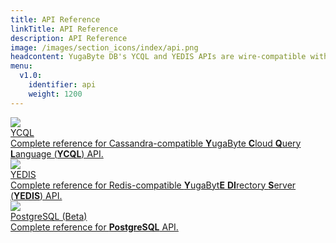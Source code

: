 ```yaml
---
title: API Reference
linkTitle: API Reference
description: API Reference
image: /images/section_icons/index/api.png
headcontent: YugaByte DB's YCQL and YEDIS APIs are wire-compatible with Apache Cassandra and Redis respectively. PostgreSQL API is in Beta.
menu:
  v1.0:
    identifier: api
    weight: 1200
---
```



<div class="row">
  <div class="col-12 col-md-6 col-lg-12 col-xl-6">
    <a class="section-link icon-offset" href="cassandra/">
      <div class="head">
        <img class="icon" src="/images/section_icons/api/ycql.png" aria-hidden="true" />
        <div class="title">YCQL</div>
      </div>
      <div class="body">
        Complete reference for Cassandra-compatible <b>Y</b>ugaByte <b>C</b>loud <b>Q</b>uery <b>L</b>anguage (<b>YCQL</b>) API.
      </div>
    </a>
  </div>

  <div class="col-12 col-md-6 col-lg-12 col-xl-6">
    <a class="section-link icon-offset" href="redis/">
      <div class="head">
        <img class="icon" src="/images/section_icons/api/yedis.png" aria-hidden="true" />
        <div class="title">YEDIS</div>
      </div>
      <div class="body">
        Complete reference for Redis-compatible <b>Y</b>ugaByt<b>E</b> <b>DI</b>rectory <b>S</b>erver (<b>YEDIS</b>) API.
      </div>
    </a>
  </div>

  <div class="col-12 col-md-6 col-lg-12 col-xl-6">
    <a class="section-link icon-offset" href="postgresql/">
      <div class="head">
        <img class="icon" src="/images/section_icons/api/ysql.png" aria-hidden="true" />
        <div class="title">PostgreSQL (Beta)</div>
      </div>
      <div class="body">
        Complete reference for <b>PostgreSQL</b> API.
      </div>
    </a>
  </div>
</div>
